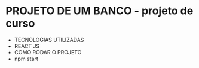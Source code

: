 # PROJETO DE UM BANCO - projeto de curso 
- TECNOLOGIAS UTILIZADAS 
- REACT JS 
- COMO RODAR O PROJETO 
 - npm start 
